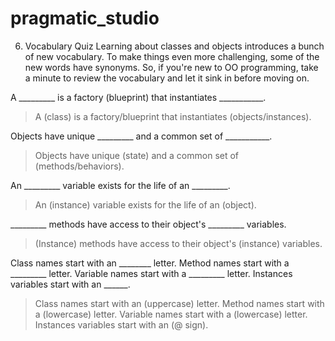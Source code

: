 # pragmatic_studio

6. Vocabulary Quiz
Learning about classes and objects introduces a bunch of new vocabulary. To make things even more challenging, some of the new words have synonyms. So, if you're new to OO programming, take a minute to review the vocabulary and let it sink in before moving on.

A _________ is a factory (blueprint) that instantiates ___________.

> A (class) is a factory/blueprint that instantiates (objects/instances).

Objects have unique _________ and a common set of ___________.

> Objects have unique (state) and a common set of (methods/behaviors).

An _________ variable exists for the life of an _________.

> An (instance) variable exists for the life of an (object).

_________ methods have access to their object's _________ variables.

> (Instance) methods have access to their object's (instance) variables.

Class names start with an ________ letter.
Method names start with a _________ letter.
Variable names start with a _________ letter.
Instances variables start with an ______.

> Class names start with an (uppercase) letter.
> Method names start with a (lowercase) letter.
> Variable names start with a (lowercase) letter.
> Instances variables start with an (@ sign).
